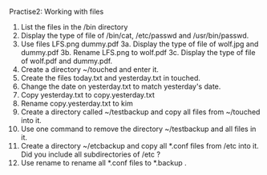 Practise2: Working with files
1. List the files in the /bin directory
2. Display the type of file of /bin/cat, /etc/passwd and /usr/bin/passwd.
3. Use files LFS.png dummy.pdf 
3a. Display the type of file of wolf.jpg and dummy.pdf
3b. Rename LFS.png to wolf.pdf
3c. Display the type of file of wolf.pdf and dummy.pdf.
4. Create a directory ~/touched and enter it.
5. Create the files today.txt and yesterday.txt in touched.
6. Change the date on yesterday.txt to match yesterday's date.
7. Copy yesterday.txt to copy.yesterday.txt
8. Rename copy.yesterday.txt to kim
9. Create a directory called ~/testbackup and copy all files from ~/touched into it.
10. Use one command to remove the directory ~/testbackup and all files in it.
11. Create a directory ~/etcbackup and copy all *.conf files from /etc into it. Did you include all subdirectories of /etc ?
12. Use rename to rename all *.conf files to *.backup .